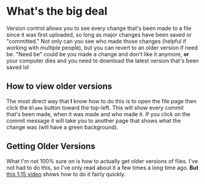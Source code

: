 # What's the big deal
Version control allows you to see every change that's been made to a file since it was first uploaded, so long as major changes have been saved or "committed." Not only can you see who made those changes (helpful if working with multiple people), but you can revert to an older version if need be. "Need be" could be you made a change and don't like it anymore, **or** your computer dies and you need to download the latest version that's been saved lol

## How to view older versions
The most direct way that **I** know how to do this is to open the file page then click the `Blame` button toward the top-left. This will show every commit that's been made, when it was made and who made it. If you click on the commit message it will take you to another page that shows what the change was (will have a green background).

## Getting Older Versions
What I'm not 100% sure on is how to actually get older versions of files. I've not had to do this, so I've only read about it a few times a long time ago. **But** [this 1:15 video](https://www.youtube.com/watch?v=l48bjGUcqXQ) shows how to do it fairly quickly.
